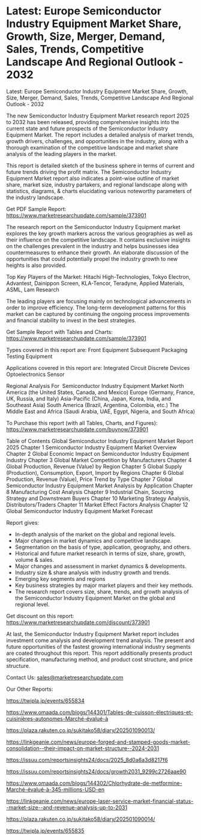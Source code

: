 # Latest: Europe Semiconductor Industry Equipment Market Share, Growth, Size, Merger, Demand, Sales, Trends, Competitive Landscape And Regional Outlook - 2032
 Latest: Europe Semiconductor Industry Equipment Market Share, Growth, Size, Merger, Demand, Sales, Trends, Competitive Landscape And Regional Outlook - 2032

The new Semiconductor Industry Equipment Market research report 2025 to 2032 has been released, providing comprehensive insights into the current state and future prospects of the Semiconductor Industry Equipment Market. The report includes a detailed analysis of market trends, growth drivers, challenges, and opportunities in the industry, along with a thorough examination of the competitive landscape and market share analysis of the leading players in the market.

This report is detailed sketch of the business sphere in terms of current and future trends driving the profit matrix. The Semiconductor Industry Equipment Market report also indicates a point-wise outline of market share, market size, industry partakers, and regional landscape along with statistics, diagrams, & charts elucidating various noteworthy parameters of the industry landscape.

Get PDF Sample Report: https://www.marketresearchupdate.com/sample/373901

The research report on the Semiconductor Industry Equipment market explores the key growth markers across the various geographies as well as their influence on the competitive landscape. It contains exclusive insights on the challenges prevalent in the industry and helps businesses idea countermeasures to enhance their growth. An elaborate discussion of the opportunities that could potentially propel the industry growth to new heights is also provided.

Top Key Players of the Market:
Hitachi High-Technologies, Tokyo Electron, Advantest, Dainippon Screen, KLA-Tencor, Teradyne, Applied Materials, ASML, Lam Research


The leading players are focusing mainly on technological advancements in order to improve efficiency. The long-term development patterns for this market can be captured by continuing the ongoing process improvements and financial stability to invest in the best strategies.

Get Sample Report with Tables and Charts: https://www.marketresearchupdate.com/sample/373901

Types covered in this report are:
Front Equipment
Subsequent Packaging
Testing Equipment


Applications covered in this report are:
Integrated Circuit
Discrete Devices
Optoelectronics
Sensor


Regional Analysis For  Semiconductor Industry Equipment Market
North America (the United States, Canada, and Mexico)
Europe (Germany, France, UK, Russia, and Italy)
Asia-Pacific (China, Japan, Korea, India, and Southeast Asia)
South America (Brazil, Argentina, Colombia, etc.)
The Middle East and Africa (Saudi Arabia, UAE, Egypt, Nigeria, and South Africa)

To Purchase this report (with all Tables, Charts, and Figures): https://www.marketresearchupdate.com/buynow/373901

Table of Contents
Global Semiconductor Industry Equipment Market Report 2025
Chapter 1 Semiconductor Industry Equipment Market Overview
Chapter 2 Global Economic Impact on Semiconductor Industry Equipment Industry
Chapter 3 Global Market Competition by Manufacturers
Chapter 4 Global Production, Revenue (Value) by Region
Chapter 5 Global Supply (Production), Consumption, Export, Import by Regions
Chapter 6 Global Production, Revenue (Value), Price Trend by Type
Chapter 7 Global Semiconductor Industry Equipment Market Analysis by Application
Chapter 8 Manufacturing Cost Analysis
Chapter 9 Industrial Chain, Sourcing Strategy and Downstream Buyers
Chapter 10 Marketing Strategy Analysis, Distributors/Traders
Chapter 11 Market Effect Factors Analysis
Chapter 12 Global Semiconductor Industry Equipment Market Forecast

Report gives:

- In-depth analysis of the market on the global and regional levels.
- Major changes in market dynamics and competitive landscape.
- Segmentation on the basis of type, application, geography, and others.
- Historical and future market research in terms of size, share, growth, volume & sales.
- Major changes and assessment in market dynamics & developments.
- Industry size & share analysis with industry growth and trends.
- Emerging key segments and regions
- Key business strategies by major market players and their key methods.
- The research report covers size, share, trends, and growth analysis of the Semiconductor Industry Equipment Market on the global and regional level.

Get discount on this report: https://www.marketresearchupdate.com/discount/373901

At last, the Semiconductor Industry Equipment Market report includes investment come analysis and development trend analysis. The present and future opportunities of the fastest growing international industry segments are coated throughout this report. This report additionally presents product specification, manufacturing method, and product cost structure, and price structure.

Contact Us:
sales@marketresearchupdate.com

Our Other Reports:

https://twipla.jp/events/655834

https://www.omaada.com/blogs/144301/Tables-de-cuisson-électriques-et-cuisinières-autonomes-Marché-évalué-à

https://plaza.rakuten.co.jp/sukitako58/diary/202501090013/

https://linkgeanie.com/news/europe-forged-and-stamped-goods-market-consolidation--their-impact-on-market-structure--2024-2031

https://issuu.com/reportsinsights24/docs/2025_8d0a6a3d8217f6

https://issuu.com/reportsinsights24/docs/growth2031_9299c2726aae90

https://www.omaada.com/blogs/144302/Chlorhydrate-de-metformine-Marché-évalué-à-345-millions-USD-en

https://linkgeanie.com/news/europe-laser-service-market-financial-status--market-size--and-revenue-analysis-up-to-2031

https://plaza.rakuten.co.jp/sukitako58/diary/202501090014/

https://twipla.jp/events/655835
